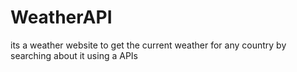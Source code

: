 # WeatherAPI
 its a weather website to get the current weather for any country by searching about it using a APIs
